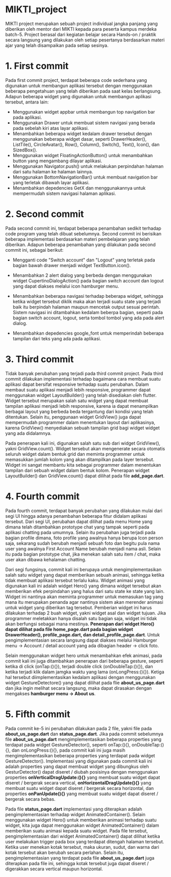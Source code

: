# MIKTI_project
MIKTI project merupakan sebuah project individual jangka panjang yang diberikan oleh mentor dari MIKTI kepada para peserta kampus merdeka batch-5. Project berasal dari kegiatan belajar secara Hands-on / praktik secara langsung yang dilakukan oleh setiap pesertanya berdasarkan materi ajar yang telah disampaikan pada setiap sesinya.

# 1. First commit
Pada first commit project, terdapat beberapa code sederhana yang digunakan untuk membangun aplikasi tersebut dengan menggunakan beberapa pengetahuan yang telah diberikan pada saat kelas berlangsung. Adapun beberapa widget yang digunakan untuk membangun aplikasi tersebut, antara lain:
- Menggunakan widget appbar untuk membangun top navigation bar pada aplikasi.
- Menggunakan Drawer untuk membuat sistem navigasi yang berada pada sebelah kiri atas layar aplikasi.
- Menambahkan beberapa widget kedalam drawer tersebut dengan menggunakan beberapa widget dasar, seperti DrawerHeader(), ListTile(), CircleAvatar(), Row(), Column(), Switch(), Text(), Icon(), dan SizedBox().
- Menggunakan widget FloatingActionButton() untuk menambahkan button yang mengambang dilayar aplikasi.
- Menggunakan Navigator.push() untuk melakukan perpindahan halaman dari satu halaman ke halaman lainnya.
- Menggunakan BottomNavigationBar() untuk membuat navigation bar yang terletak dibawah layar aplikasi.
- Menambahkan depedencies GetX dan menggunakannya untuk mempermudah sistem navigasi halaman aplikasi.

# 2. Second commit
Pada second commit ini, terdapat beberapa penambahan sedikit terhadap code program yang telah dibuat sebelumnya. Second commit ini berisikan beberapa implementasi berdasarkan materi pembelajaran yang telah diberikan. Adapun beberapa penambahan yang dilakukan pada second commit ini, sebagai berikut:
- Mengganti code "Switch account" dan "Logout" yang terletak pada bagian bawah drawer menjadi widget TextButton.icon().
- Menambahkan 2 alert dialog yang berbeda dengan menggunakan widget CupertinoDialogAction() pada bagian switch account dan logout yang dapat diakses melalui icon hamburger menu.

- Menambahkan beberapa navigasi terhadap beberapa widget, sehingga ketika widget tersebut diklik maka akan terjadi suatu state yang terjadi baik itu berpindah halaman maupun mencetak output sesuai perintah. Sistem navigasi ini ditambahkan kedalam beberpa bagian, seperti pada bagian switch account, logout, serta tombol tombol yang ada pada alert dialog.
- Menambahkan depedencies google_font untuk memperindah beberapa tampilan dari teks yang ada pada aplikasi.

# 3. Third commit
Tidak banyak perubahan yang terjadi pada third commit project. Pada third commit dilakukan implementasi terhadap bagaimana cara membuat suatu aplikasi dapat bersifat responsive terhadap suatu perubahan. Dalam membaut suatu aplikasi menjadi lebih responsive, programmer dapat menggunakan widget LayoutBuilder() yang telah disediakan oleh flutter. Widget tersebut merupakan salah satu widget yang dapat membuat tampilan aplikasi menjadi lebih responsive, karena ia dapat menampilkan berbagai layout yang berbeda beda tergantung dari kondisi yang telah ditentukan. Selain itu, penggunaan widget GridView() juga dapat mempermudah programmer dalam menentukan layout dari aplikasinya, karena GridView() menyediakan sebuah tampilan grid bagi widget widget yang ada didalamnya.

Pada penerapan kali ini, digunakan salah satu sub dari widget GridView(), yakni GridView.count(). Widget tersebut akan mengenerate secara otomatis seluruh widget dalam bentuk grid dan meminta programmer untuk memasukkan jumlah kolom yang akan ditampilkan pada layer tersebut. Widget ini sangat membantu kita sebagai programmer dalam menentukan tampilan dari sebuah widget dalam bentuk kolom. Penerapan widget LayoutBuilder() dan GridView.count() dapat dilihat pada file **add_page.dart**.

# 4. Fourth commit
Pada fourth commit, terdapat banyak perubahan yang dilakukan mulai dari segi UI hingga adanya penambahan beberapa fitur didalam aplikasi tersebut. Dari segi UI, perubahan dapat dilihat pada menu Home yang dimana telah ditambahkan prototype chat yang tampak seperti pada aplikasi chatting pada umumnya. Selain itu perubahan juga terjadi pada bagian profile dimana, foto profile yang awalnya hanya berupa Icon person saja, sekarang sudah berubah menjadi sebuah foto dan begitu pula nama user yang awalnya First Account Name berubah menjadi nama asli. Selain itu pada bagian prototype chat, jika menekan salah satu item / chat, maka user akan dibawa kehalaman chatting.

Dari segi fungsinya, commit kali ini berupaya untuk mengimplementasikan salah satu widget yang dapat memberikan sebuah animasi, sehingga ketika tidak membuat aplikasi tersebut terlalu kaku. Widget animasi yang digunakan kali ini adalah widget Hero() yang dimana widget tersebut akan memberikan efek perpindahan yang halus dari satu state ke state yang lain. Widget ini nantinya akan meminta programmer untuk memasukan tag yang mana itu merupakan penanda agar nantinya sistem akan merender animasi untuk widget yang diberikan tag tersebut. Pemberian widget ini harus dilakukan terhadap 2 buah widget, yakni widget asal dan widget tujuan. Jika programmer meletakkan hanya disalah satu bagian saja, widget ini tidak akan berfungsi sebagai mana mestinya. **Penerapan dari widget Hero() dapat dilihat pada file home_page.dart pada bagian widget DrawerHeader(), profile_page.dart, dan detail_profile_page.dart**. Untuk pengimplementasian secara langsung dapat diakses melalui Hamburger menu -> Account / detail account yang ada dibagian header -> click foto.

Selain menggunakan widget hero untuk menambahkan efek animasi, pada commit kali ini juga ditambahkan penerapan dari beberapa gesture, seperti ketika di click (onTap:(){}), terjadi double click (onDoubleTap:(){}), dan ketika terjadi klik dalam jamgka waktu yang lama (onLongPress:(){}). Ketiga hal tersebut diimplementasikan kedalam aplikasi dengan menggunakan widget GestureDetectore() yang dapat dilihat pada flie **about_us_page.dart** dan jika ingin melihat secara langsung, maka dapat dirasakan dengan mengakses **hamburger menu -> About us**.

# 5. Fifth commit
Pada commit ke-5 ini perubahan dilakukan pada 2 file, yakni file pada **about_us_page.dart** dan **status_page.dart**. Jika pada commit sebelumnya file **about_us_page.dart** mengimplementasikan beberapa properties yang terdapat pada widget GestureDetector(), seperti onTap:(){}, onDoubleTap:(){}, dan onLongPress:(){}, pada commit kali ini juga masih mengimplementasikan beberapa properties yang terdapat pada widget GestureDetector(). Implementasi yang digunakan pada commit kali ini adalah properties yang dapat membuat widget yang dibungkus oleh GesturDetector() dapat diseret / diubah posisinya dengan menggunakan properties **onVerticalDragUpdate:(){}** yang membuat suatu widget dapat diseret / bergerak secara vertical, **onHorizontalDragUpdate(){}** yang membuat suatu widget dapat diseret / bergerak secara horizontal, dan properties **onPanUpdate(){}** yang membuat suatu widget dapat diseret / bergerak secara bebas.

Pada file **status_page.dart** implementasi yang diterapkan adalah pengimplementasian terhadap widget AnimatedContainer(). Selain menggunakan widget Hero() untuk memberikan animasi terhadap suatu widget, kita juga dapat menggunakan widget AnimatedContainer() dalam memberikan suatu animasi kepada suatu widget. Pada file tersebut, pengimplementasian dari widget AnimatedContainer() dapat dilihat ketika user melakukan trigger pada box yang terdapat ditengah halaman tersebut. Ketika user menekan kotak tersebut, maka ukuran, sudut, dan warna dari kotak tersebut akan berubah secara perlahan. Selain itu, pengimplementasian yang terdapat pada file **about_us_page.dart** juga diterapkan pada file ini, sehingga kotak tersebut juga dapat diseret / digerakkan secara vertical maupun horizontal.
